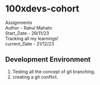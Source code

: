 # 100xdevs-cohort
Assignments
<br>
Author - Rahul Mahato
<br>
Start_Date - 29/11/23
<br>
Tracking all my learnings!
<br>
current_Date - 21/12/23

## Development Environment

1. Testing all the concept of git branching.
2. creating a git conflict.
